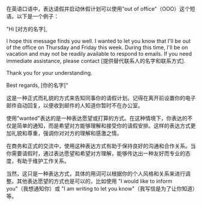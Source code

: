 在英语口语中，表达请假并启动休假计划可以使用“out of office”（OOO）这个短语。以下是一个例子：

"Hi [对方的名字],

I hope this message finds you well. I wanted to let you know that I'll be out of the office on Thursday and Friday this week. During this time, I'll be on vacation and may not be readily available to respond to emails. If you need immediate assistance, please contact [提供替代联系人的名字和联系方式].

Thank you for your understanding.

Best regards,
[你的名字]"

这是一种正式而礼貌的方式来告知同事你的请假计划。记得在离开前设置你的电子邮件自动回复，以便收到邮件的人知道你暂时不在办公室。

使用"wanted"表达的是一种表达愿望或打算的方式。在这种情境下，你表达的不仅是简单的通知，而是希望对方能够理解和接受你的请假安排。这样的表达方式更加礼貌和尊重，强调你对对方的理解和感激之情。

在商务和正式的交流中，使用这种表达方式有助于保持良好的沟通和合作关系。当你需要请假时，通过表达愿望和希望对方理解，能够传达出一种友好而专业的态度，有助于维护工作关系。

当然，这只是一种表达方式，具体的用词可以根据你的个人风格和关系来进行调整。其他表达愿望的方式也是可以的，比如使用 "I would like to inform you"（我想通知你）或 "I am writing to let you know"（我写信是为了让你知道）等。